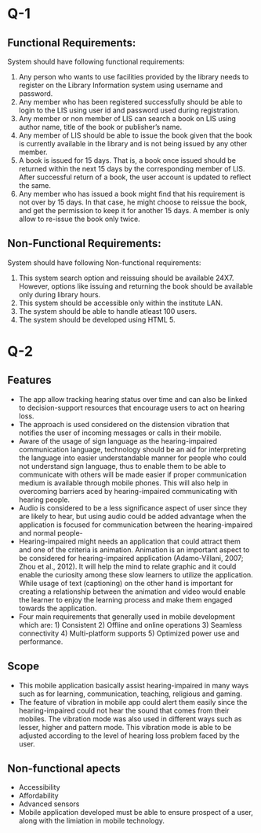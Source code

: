 # Q-1
## Functional Requirements:
System should have following functional requirements:
1. Any person who wants to use facilities provided by the library needs to register on the Library Information system using username and password.
2. Any member who has been registered successfully should be able to login to the LIS using user id and password used during registration.
3. Any member or non member of LIS can search a book on LIS using author name, title of the book or publisher’s name.
4. Any member of LIS should be able to issue the book given that the book is currently available in the library and is not being issued by any other member.
5. A book is issued for 15 days. That is, a book once issued should be returned within the next 15 days by the corresponding member of LIS. After successful return of a book, the user account is updated to reflect the same.
6. Any member who has issued a book might find that his requirement is not over by 15 days. In that case, he might choose to reissue the book, and get the permission to keep it for another 15 days. A member is only allow to re-issue the book only twice.

## Non-Functional Requirements:
System should have following Non-functional requirements:
1. This system search option and reissuing should be available 24X7. However, options like issuing and returning the book should be available only during library hours. 
2. This system should be accessible only within the institute LAN.
3. The system should be able to handle atleast 100 users.
4. The system should be developed using HTML 5.

# Q-2
## Features
- The app allow tracking hearing status over time and can also be linked to decision-support resources that encourage users to act on hearing loss.
- The approach is used considered on the distension vibration that notifies the user of incoming messages or calls in their mobile.
- Aware of the usage of sign language as the hearing-impaired communication language, technology should be an aid for interpreting the language into easier understandable manner for people who could not understand sign language, thus to enable them to be able to communicate with others will be made easier if proper communication medium is available through mobile phones. This will also help in overcoming barriers aced by hearing-impaired communicating with hearing people.
- Audio is considered to be a less significance aspect of user since they are likely to hear, but using audio could be added advantage when the application is focused for communication between the hearing-impaired and normal people-
- Hearing-impaired might needs an application that could attract them and one of the criteria is animation. Animation is an important aspect to be considered for hearing-impaired application (Adamo-Villani, 2007; Zhou et al., 2012). It will help the mind to relate graphic and it could enable the curiosity among these slow learners to utilize the application. While usage of text (captioning) on the other hand is important for creating a relationship between the animation and video would enable the learner to enjoy the learning process and make them engaged towards the application.
- Four main requirements that generally used in mobile development which are: 1) Consistent 2) Offline and online operations 3) Seamless connectivity 4) Multi-platform supports 5) Optimized power use and performance.

## Scope
- This mobile application basically assist hearing-impaired in many ways such as for learning, communication, teaching, religious and gaming.
- The feature of vibration in mobile app could alert them easily since the hearing-impaired could not hear the sound that comes from their mobiles. The vibration mode was also used in different ways such as lesser, higher and pattern mode. This vibration mode is able to be adjusted according to the level of hearing loss problem faced by the user.

## Non-functional apects
- Accessibility
- Affordability
- Advanced sensors
- Mobile application developed must be able to ensure prospect of a user, along with the limiation in mobile technology.
